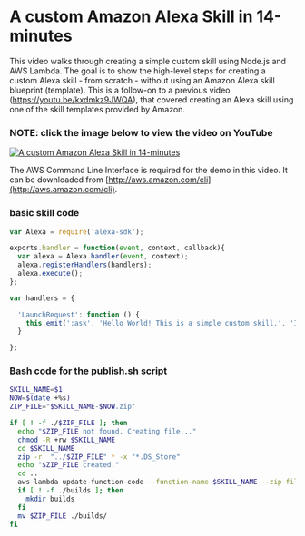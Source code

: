 # A custom Amazon Alexa Skill in 14-minutes

This video walks through creating a simple custom skill using Node.js and AWS Lambda. The goal is to show the high-level steps for creating a custom Alexa skill - from scratch - without using an Amazon Alexa skill blueprint (template). This is a follow-on to a previous video (https://youtu.be/kxdmkz9JWQA), that covered creating an Alexa skill using one of the skill templates provided by Amazon.  

### NOTE: click the image below to view the video on YouTube
[![A custom Amazon Alexa Skill in 14-minutes](http://img.youtube.com/vi/RMUM0hQOq8Q/0.jpg)](http://www.youtube.com/watch?v=RMUM0hQOq8Q)

The AWS Command Line Interface is required for the demo in this video. It can be downloaded from [http://aws.amazon.com/cli](http://aws.amazon.com/cli). 

### basic skill code
```javascript
var Alexa = require('alexa-sdk');

exports.handler = function(event, context, callback){
  var alexa = Alexa.handler(event, context);
  alexa.registerHandlers(handlers);
  alexa.execute();
};

var handlers = {

  'LaunchRequest': function () {
    this.emit(':ask', 'Hello World! This is a simple custom skill.', 'I am not able to do anything yet.');
  }

};
```
### Bash code for the publish.sh script

```Bash
SKILL_NAME=$1
NOW=$(date +%s)
ZIP_FILE="$SKILL_NAME-$NOW.zip"

if [ ! -f ./$ZIP_FILE ]; then
  echo "$ZIP_FILE not found. Creating file..."
  chmod -R +rw $SKILL_NAME
  cd $SKILL_NAME
  zip -r  "../$ZIP_FILE" * -x "*.DS_Store"
  echo "$ZIP_FILE created."
  cd ..
  aws lambda update-function-code --function-name $SKILL_NAME --zip-file fileb://$ZIP_FILE
  if [ ! -f ./builds ]; then
    mkdir builds
  fi
  mv $ZIP_FILE ./builds/
fi
```